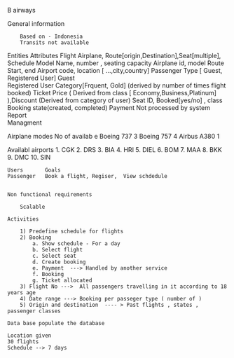 B airways 

General information 

		Based on - Indonesia 
		Transits not available
	

Entities		Attributes
Flight			Airplane, Route[origin,Destination],Seat[multiple], Schedule
Model 			Name, number , seating capacity
Airplane		id, model
Route 			Start, end 
Airport 		code, location [ ...,city,country]
Passenger 		Type [ Guest, Registered User]
Guest 	
Registered User		Category[Frquent, Gold] (derived by number of times flight booked)
Ticket 			Price ( Derived from class [ Economy,Business,Platinum] ),Discount (Derived from category of user)
Seat			ID, Booked[yes/no] , class
Booking			state(created, completed)
Payment			Not processed by system
Report	
Managment	





Airplane modes	No of availab e
Boeing 737	3
Boeing 757	4
Airbus A380	1

Availabl airports
	1. CGK
	2. DRS
	3. BIA
	4. HRI
	5. DIEL
	6. BOM
	7. MAA
	8. BKK
	9. DMC
	10. SIN
	
	
	
	
	Users		Goals
	Passenger	Book a flight, Regiser,  View schdedule
		
	
	Non functional requirements 
		
		Scalable
		
	Activities
	
		1) Predefine schedule for flights
		2) Booking 
			a. Show schedule - For a day
			b. Select flight 
			c. Select seat
			d. Create booking 
			e. Payment  ---> Handled by another service
			f. Booking
			g. Ticket allocated
		3) Flight No --->  All passengers travelling in it according to 18 years age
		4) Date range ---> Booking per passeger type ( number of )
		5) Origin and destination  ---- > Past flights , states , passenger classes 
	
	Data base populate the database 
	
	Location given
	30 flights
	Schedule --> 7 days 
	
